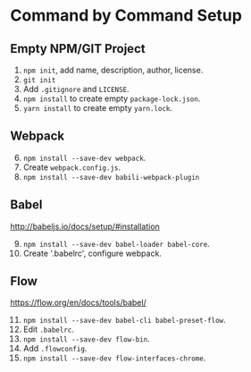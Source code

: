 # Command by Command Setup

## Empty NPM/GIT Project

1. `npm init`, add name, description, author, license.
2. `git init`
3. Add `.gitignore` and `LICENSE`.
4. `npm install` to create empty `package-lock.json`.
5. `yarn install` to create empty `yarn.lock`.

## Webpack

6. `npm install --save-dev webpack`.
7. Create `webpack.config.js`.
8. `npm install --save-dev babili-webpack-plugin`

## Babel

http://babeljs.io/docs/setup/#installation

9. `npm install --save-dev babel-loader babel-core`.
10. Create '.babelrc', configure webpack.

## Flow

https://flow.org/en/docs/tools/babel/

11. `npm install --save-dev babel-cli babel-preset-flow`.
12. Edit `.babelrc`.
13. `npm install --save-dev flow-bin`.
14. Add `.flowconfig`.
15. `npm install --save-dev flow-interfaces-chrome`.
